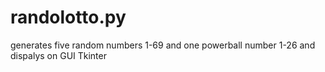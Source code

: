 # randolotto.py
generates five random numbers 1-69 and one powerball number 1-26 and dispalys on GUI Tkinter
